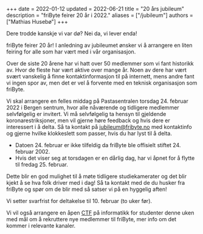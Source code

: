 +++
date = 2022-01-12
updated = 2022-06-21
title = "20 års jubileum"
description = "friByte feirer 20 år i 2022." 
aliases = ["/jubileum"]
authors = ["Mathias Husebø"]
+++

Dere trodde kanskje vi var dø? Nei da, vi lever enda!

friByte feirer 20 år! I anledning av jubileumet ønsker vi å arrangere en liten
feiring for alle som har vært med i vår organisasjon.

Over de siste 20 årene har vi hatt over 50 medlemmer som vi fant historikk av.
Hvor de fleste har vært aktive over mange år. Noen av dere har vært svært
vanskelig å finne kontaktinformasjon til på internett, mens andre fant vi ingen
spor av, men det er vel å forvente med en teknisk organisasjon som friByte.

Vi skal arrangere en felles middag på Pastasentralen torsdag 24. februar 2022 i
Bergen sentrum, hvor alle nåværende og tidligere medlemmer selvfølgelig er
invitert. Vi må selvfølgelig ta hensyn til gjeldende koronarestriksjoner, men
vil gjerne høre feedback og hvis dere er interessert i å delta. Så ta kontakt på
[jubileum@fribyte.no](mailto:jubileum@fribyte.no) med kontaktinfo og gjerne
hvilke klokkeslett som passer, hvis du har lyst til å delta.

- Datoen 24. februar er ikke tilfeldig da friByte ble offisielt stiftet 24.
  februar 2002.
- Hvis det viser seg at torsdagen er en dårlig dag, har vi åpnet for å flytte
  til fredag 25. februar.

Dette blir en god mulighet til å møte tidligere studiekamerater og det blir
kjekt å se hva folk driver med i dag! Så ta kontakt med de du husker fra friByte
og spør om de blir med så satser vi på en hyggelig aften!

Vi setter svarfrist for deltakelse til 10. februar (to uker før).

Vi vil også arrangere en åpen [CTF](@/nyheter/2022-02-08-jubileum-ctf.md) på
informatikk for studenter denne uken med mål om å rekruttere nye medlemmer til
friByte, mer info om det kommer i relevante kanaler.
